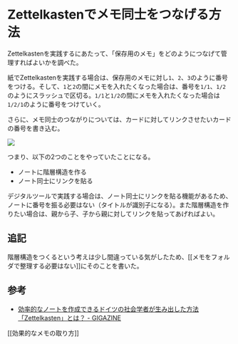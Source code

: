 # Zettelkastenでメモ同士をつなげる方法

Zettelkastenを実践するにあたって、「保存用のメモ」をどのようにつなげて管理すればよいかを調べた。

紙でZettelkastenを実践する場合は、保存用のメモに対し`1`、`2`、`3`のように番号をつける。そして、`1`と`2`の間にメモを入れたくなった場合は、番号を`1/1`、`1/2`のようにスラッシュで区切る。`1/1`と`1/2`の間にメモを入れたくなった場合は`1/2/1`のように番号をつけていく。

さらに、メモ同士のつながりについては、カードに対してリンクさせたいカードの番号を書き込む。

![](https://i.gzn.jp/img/2020/06/04/zettelkasten-note/1nwYBAs1RknmCZ-iPdjZzA.png)

つまり、以下の2つのことをやっていたことになる。

- ノートに階層構造を作る
- ノート同士にリンクを貼る

デジタルツールで実践する場合は、ノート同士にリンクを貼る機能があるため、ノートに番号を振る必要はない（タイトルが識別子になる）。また階層構造を作りたい場合は、親から子、子から親に対してリンクを貼ってあげればよい。

## 追記

階層構造をつくるという考えは少し間違っている気がしたため、[[メモをフォルダで整理する必要はない]]にそのことを書いた。

## 参考

- [効率的なノートを作成できるドイツの社会学者が生み出した方法「Zettelkasten」とは？ - GIGAZINE](https://gigazine.net/news/20200604-zettelkasten-note/)

[[効果的なメモの取り方]]